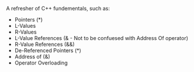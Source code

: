 A refresher of C++ fundementals, such as:
* Pointers (*)
* L-Values
* R-Values
* L-Value References (& - Not to be confuesed with Address Of operator) 
* R-Value References (&&)
* De-Referenced Pointers (*)
* Address of (&)
* Operator Overloading


